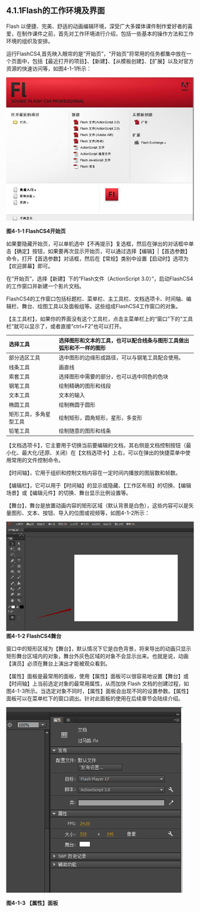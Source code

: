 ## **4.1.1Flash的工作环境及界面**

Flash 以便捷、完美、舒适的动画编辑环境，深受广大多媒体课件制作爱好者的喜爱，在制作课件之前，首先对工作环境进行介绍，包括一些基本的操作方法和工作环境的组织及安排。

运行FlashCS4,首先映入眼帘的是“开始页”，“开始页”将常用的任务都集中放在一个页面中，包括【最近打开的项目】、【新建】、【从模板创建】、【扩展】以及对官方资源的快速访问等，如图4-1-1所示：

![](/assets/4-1-1.png)

**图4-1-1  FlashCS4开始页**

如果要隐藏开始页，可以单机选中【不再提示】复选框，然后在弹出的对话框中单击【确定】按钮，如果要再次显示开始页，可以通过选择【编辑】\|【首选参数】命令，打开【首选参数】对话框，然后在【常规】类别中设置【启动时】选项为【欢迎屏幕】即可。

在“开始页”，选择【新建】下的“Flash文件（ActionScript 3.0）”，启动FlashCS4的工作窗口并新建一个影片文档。

FlashCS4的工作窗口包括标题栏、菜单栏、主工具栏、文档选项卡、时间轴、编辑栏、舞台、绘图工具以及面板组等。这些组成FlashCS4工作窗口的对象。

【主工具栏】，如果你的界面没有这个工具栏，点击主菜单栏上的“窗口”下的“工具栏”就可以显示了，或者直接“ctrl+F2”也可以打开。

| 选择工具 | 选择图形和文本的工具，也可以配合线条与图形工具做出弧形和不一样的图形 |
| :--- | :--- |
| 部分选区工具 | 选中图形的边缘形成路径，可以与钢笔工具配合使用。 |
| 线条工具 | 画直线 |
| 索套工具 | 选择图形中需要的部分，也可以选中同色的色块 |
| 钢笔工具 | 绘制精确的图形和线段 |
| 文本工具 | 文本的输入 |
| 椭圆工具 | 绘制椭圆于圆形 |
| 矩形工具，多角星型工具 | 绘制矩形，圆角矩形，星形，多变形 |
| 铅笔工具 | 绘制随意的图形和线条 |

【文档选项卡】，它主要用于切换当前要编辑的文档，其右侧是文档控制按钮（最小化、最大化/还原、关闭）在【文档选项卡】上右，可以在弹出的快捷菜单中使用常用的文件控制命令。

【时间轴】，它用于组织和控制文档内容在一定时间内播放的图层数和帧数。

【编辑栏】，它可以用于【时间轴】的显示或隐藏、【工作区布局】的切换、【编辑场景】或【编辑元件】的切换、舞台显示比例设置等。

【舞台】，舞台是放置动画内容的矩形区域（默认背景是白色），这些内容可以是矢量图形、文本、按钮、导入的位图或视频等，如图4-1-2所示：

![](/assets/4-1-2.png)**图4-1-2 FlashCS4舞台**

窗口中的矩形区域为【舞台】，默认情况下它是白色背景，将来导出的动画只显示矩形舞台区域内的对象，舞台外灰色区域的对象不会显示出来。也就是说，动画【演员】必须在舞台上演出才能被观众看到。

【属性】面板是最常用的面板，使用【属性】面板可以很容易地设置【舞台】或【时间轴】上当前选定对象的最常用属性，从而加快 Flash 文档的创建过程，如图4-1-3所示。当选定对象不同时，【属性】面板会出现不同的设置参数。【属性】面板可以在菜单栏下的窗口调出。针对此面板的使用在后续章节会陆续介绍。

![](/assets/4-1-3.png)

**图4-1-3 【属性】面板**

